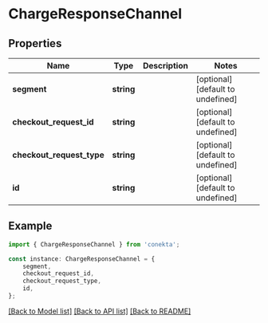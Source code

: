 # ChargeResponseChannel


## Properties

Name | Type | Description | Notes
------------ | ------------- | ------------- | -------------
**segment** | **string** |  | [optional] [default to undefined]
**checkout_request_id** | **string** |  | [optional] [default to undefined]
**checkout_request_type** | **string** |  | [optional] [default to undefined]
**id** | **string** |  | [optional] [default to undefined]

## Example

```typescript
import { ChargeResponseChannel } from 'conekta';

const instance: ChargeResponseChannel = {
    segment,
    checkout_request_id,
    checkout_request_type,
    id,
};
```

[[Back to Model list]](../README.md#documentation-for-models) [[Back to API list]](../README.md#documentation-for-api-endpoints) [[Back to README]](../README.md)
